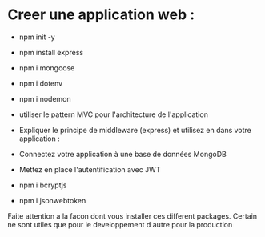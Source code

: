 # Creer une application web : 

- npm init -y
- npm install express
- npm i mongoose
- npm i dotenv
- npm i nodemon

- utiliser le pattern MVC pour l'architecture de l'application

- Expliquer le principe de middleware (express) et utilisez en dans votre application : 

- Connectez votre application à une base de données MongoDB

- Mettez en place l'autentification avec JWT

- npm i bcryptjs
- npm i jsonwebtoken

Faite attention a la facon dont vous installer ces different packages. Certain ne sont utiles que pour le developpement d autre pour la production

